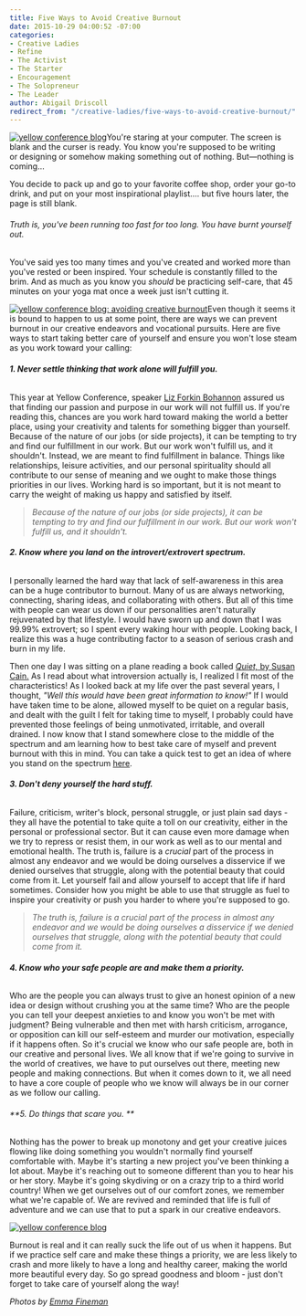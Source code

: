 ```yaml
---
title: Five Ways to Avoid Creative Burnout
date: 2015-10-29 04:00:52 -07:00
categories:
- Creative Ladies
- Refine
- The Activist
- The Starter
- Encouragement
- The Solopreneur
- The Leader
author: Abigail Driscoll
redirect_from: "/creative-ladies/five-ways-to-avoid-creative-burnout/"
---
```


[![yellow conference blog](https://yellow-blog-images.imgix.net/2015/10/DSC_1176.jpg)](https://yellow-blog-images.imgix.net/2015/10/DSC_1176.jpg)You're staring at your computer. The screen is blank and the curser is ready. You know you're supposed to be writing or designing or somehow making something out of nothing. But—nothing is coming…

You decide to pack up and go to your favorite coffee shop, order your go-to drink, and put on your most inspirational playlist.... but five hours later, the page is still blank.

###### Truth is, you've been running too fast for too long. You have burnt yourself out.

You've said yes too many times and you've created and worked more than you've rested or been inspired. Your schedule is constantly filled to the brim. And as much as you know you *should* be practicing self-care, that 45 minutes on your yoga mat once a week just isn't cutting it.

[![yellow conference blog: avoiding creative burnout](https://yellow-blog-images.imgix.net/2015/10/DSC_1298.jpg)](https://yellow-blog-images.imgix.net/2015/10/DSC_1298.jpg)Even though it seems it is bound to happen to us at some point, there are ways we can prevent burnout in our creative endeavors and vocational pursuits. Here are five ways to start taking better care of yourself and ensure you won't lose steam as you work toward your calling:

###### **1\. Never settle thinking that work alone will fulfill you.**

This year at Yellow Conference, speaker [Liz Forkin Bohannon](http://ssekodesigns.com/love-liz/) assured us that finding our passion and purpose in our work will not fulfill us. If you're reading this, chances are you work hard toward making the world a better place, using your creativity and talents for something bigger than yourself. Because of the nature of our jobs (or side projects), it can be tempting to try and find our fulfillment in our work. But our work won't fulfill us, and it shouldn't. Instead, we are meant to find fulfillment in balance. Things like relationships, leisure activities, and our personal spirituality should all contribute to our sense of meaning and we ought to make those things priorities in our lives. Working hard is so important, but it is not meant to carry the weight of making us happy and satisfied by itself.

> _Because of the nature of our jobs (or side projects), it can be tempting to try and find our fulfillment in our work. But our work won't fulfill us, and it shouldn't._

###### **2\. Know where you land on the introvert/extrovert spectrum.**

I personally learned the hard way that lack of self-awareness in this area can be a huge contributor to burnout. Many of us are always networking, connecting, sharing ideas, and collaborating with others. But all of this time with people can wear us down if our personalities aren't naturally rejuvenated by that lifestyle. I would have sworn up and down that I was 99.99% extrovert; so I spent every waking hour with people. Looking back, I realize this was a huge contributing factor to a season of serious crash and burn in my life.

Then one day I was sitting on a plane reading a book called [_Quiet,_ by Susan Cain.](http://www.amazon.com/Quiet-Power-Introverts-World-Talking/dp/0307352153) As I read about what introversion actually is, I realized I fit most of the characteristics! As I looked back at my life over the past several years, I thought, _"Well this would have been great information to know!"_ If I would have taken time to be alone, allowed myself to be quiet on a regular basis, and dealt with the guilt I felt for taking time to myself, I probably could have prevented those feelings of being unmotivated, irritable, and overall drained. I now know that I stand somewhere close to the middle of the spectrum and am learning how to best take care of myself and prevent burnout with this in mind. You can take a quick test to get an idea of where you stand on the spectrum [here](http://www.lifehack.org/articles/communication/like-introvert-extrovert-ambivert.html).

###### **3\. Don't deny yourself the hard stuff.**

Failure, criticism, writer's block, personal struggle, or just plain sad days - they all have the potential to take quite a toll on our creativity, either in the personal or professional sector. But it can cause even more damage when we try to repress or resist them, in our work as well as to our mental and emotional health. The truth is, failure is a *crucial* part of the process in almost any endeavor and we would be doing ourselves a disservice if we denied ourselves that struggle, along with the potential beauty that could come from it. Let yourself fail and allow yourself to accept that life if hard sometimes. Consider how you might be able to use that struggle as fuel to inspire your creativity or push you harder to where you're supposed to go.

> _The truth is, failure is a crucial part of the process in almost any endeavor and we would be doing ourselves a disservice if we denied ourselves that struggle, along with the potential beauty that could come from it._

###### **4\. Know who your safe people are and make them a priority.**

Who are the people you can always trust to give an honest opinion of a new idea or design without crushing you at the same time? Who are the people you can tell your deepest anxieties to and know you won't be met with judgment? Being vulnerable and then met with harsh criticism, arrogance, or opposition can kill our self-esteem and murder our motivation, especially if it happens often. So it's crucial we know who our safe people are, both in our creative and personal lives. We all know that if we're going to survive in the world of creatives, we have to put ourselves out there, meeting new people and making connections. But when it comes down to it, we all need to have a core couple of people who we know will always be in our corner as we follow our calling.

###### **5\. Do things that scare you. **

Nothing has the power to break up monotony and get your creative juices flowing like doing something you wouldn't normally find yourself comfortable with. Maybe it's starting a new project you've been thinking a lot about. Maybe it's reaching out to someone different than you to hear his or her story. Maybe it's going skydiving or on a crazy trip to a third world country! When we get ourselves out of our comfort zones, we remember what we're capable of. We are revived and reminded that life is full of adventure and we can use that to put a spark in our creative endeavors.

[![yellow conference blog](https://yellow-blog-images.imgix.net/2015/10/DSC_1301.jpg)](https://yellow-blog-images.imgix.net/2015/10/DSC_1301.jpg)

Burnout is real and it can really suck the life out of us when it happens. But if we practice self care and make these things a priority, we are less likely to crash and more likely to have a long and healthy career, making the world more beautiful every day. So go spread goodness and bloom - just don't forget to take care of yourself along the way!

_Photos by [Emma Fineman](http://emma-fineman.squarespace.com/new-gallery-1/9nkm8d0cnl978ql4dbp0qx3z6p6hht)_
